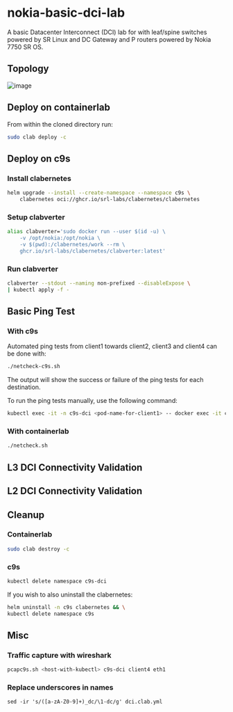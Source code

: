 # nokia-basic-dci-lab

A basic Datacenter Interconnect (DCI) lab for with leaf/spine switches powered by SR Linux and DC Gateway and P routers powered by Nokia 7750 SR OS.

## Topology

![image](https://github.com/srl-labs/nokia-basic-dci-lab/assets/17744051/1f3d61a0-ae6a-42b2-b680-c282a6462d41)


## Deploy on containerlab

From within the cloned directory run:

```bash
sudo clab deploy -c
```

## Deploy on c9s

### Install clabernetes

```bash
helm upgrade --install --create-namespace --namespace c9s \
    clabernetes oci://ghcr.io/srl-labs/clabernetes/clabernetes
```

### Setup clabverter

```bash
alias clabverter='sudo docker run --user $(id -u) \
    -v /opt/nokia:/opt/nokia \
    -v $(pwd):/clabernetes/work --rm \
    ghcr.io/srl-labs/clabernetes/clabverter:latest'
```

### Run clabverter

```bash
clabverter --stdout --naming non-prefixed --disableExpose \
| kubectl apply -f -
```

## Basic Ping Test

### With c9s

Automated ping tests from client1 towards client2, client3 and client4 can be done with:

```bash
./netcheck-c9s.sh
```

The output will show the success or failure of the ping tests for each destination.

To run the ping tests manually, use the following command:

```bash
kubectl exec -it -n c9s-dci <pod-name-for-client1> -- docker exec -it client1-dc1 ping 10.0.0.4
```

### With containerlab

```bash
./netcheck.sh
```

## L3 DCI Connectivity Validation

## L2 DCI Connectivity Validation

## Cleanup

### Containerlab

```bash
sudo clab destroy -c
```

### c9s

```bash
kubectl delete namespace c9s-dci
```

If you wish to also uninstall the clabernetes:

```bash
helm uninstall -n c9s clabernetes && \
kubectl delete namespace c9s
```

## Misc

### Traffic capture with wireshark

```bash
pcapc9s.sh <host-with-kubectl> c9s-dci client4 eth1
```

### Replace underscores in names

```
sed -ir 's/([a-zA-Z0-9]+)_dc/\1-dc/g' dci.clab.yml
```
